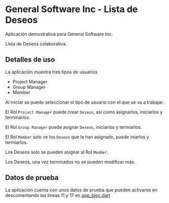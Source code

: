 # General Software Inc - Lista de Deseos

Aplicación demostrativa para General Software Inc.

Lista de Deseos colaborativa.

## Detalles de uso

La aplicación muestra tres tipos de usuarios

- Project Manager
- Group Manager
- Member

Al iniciar se puede seleccionar el tipo de usuario con el que se va a trabajar.

El Rol `Project Manager` puede crear `Deseos`, así como asignarlos, iniciarlos y terminarlos.

El Rol `Group Manager` puede asignar `Deseos`, iniciarlos y termiarlos.

El Rol `Member` solo ve los `Deseos` que le han asignado, puede iniarlos y termiarlos.

Los Deseos solo se pueden asignar al Rol `Member`.

Los Deseos, una vez terminados no se pueden modificar más.

## Datos de prueba

La aplicación cuenta con unos datos de prueba que pueden activarse en descomentando las lineas 11 y 17 en [app_bloc.dart](https://github.com/leolopez89/gsi_wishes/blob/master/lib/bloc/app/app_bloc.dart#L16-L17)
